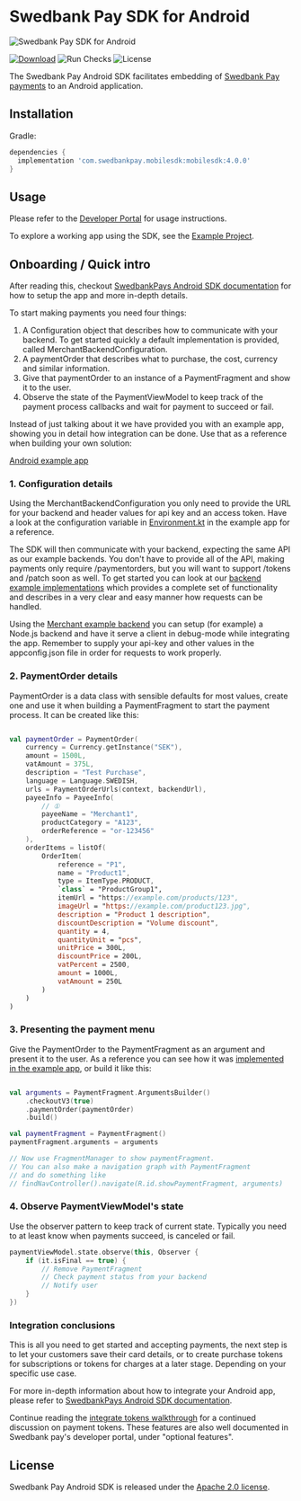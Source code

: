 # Swedbank Pay SDK for Android

![Swedbank Pay SDK for Android][opengraph-image]

[![Download][download-badge]][download-link]
![Run Checks][tests-badge]
![License][license-badge]

The Swedbank Pay Android SDK facilitates embedding of [Swedbank Pay payments](https://developer.swedbankpay.com/) to an Android application.

## Installation

Gradle:
```gradle
dependencies {
  implementation 'com.swedbankpay.mobilesdk:mobilesdk:4.0.0'
}
```

## Usage

Please refer to the [Developer Portal](https://developer.swedbankpay.com/modules-sdks/mobile-sdk/) for usage instructions.

To explore a working app using the SDK, see the [Example Project](https://github.com/SwedbankPay/swedbank-pay-sdk-android-example-app).

## Onboarding / Quick intro

After reading this, checkout [SwedbankPays Android SDK documentation][android-sdk-docs] for how to setup the app and more in-depth details.

To start making payments you need four things:

 1. A Configuration object that describes how to communicate with your backend. To get started quickly a default implementation is provided, called MerchantBackendConfiguration.
 2. A paymentOrder that describes what to purchase, the cost, currency and similar information.
 3. Give that paymentOrder to an instance of a PaymentFragment and show it to the user.
 4. Observe the state of the PaymentViewModel to keep track of the payment process callbacks and wait for payment to succeed or fail.

Instead of just talking about it we have provided you with an example app, showing you in detail how integration can be done. Use that as a reference when building your own solution:

[Android example app][example-app]

### 1. Configuration details

Using the MerchantBackendConfiguration you only need to provide the URL for your backend and header values for api key and an access token. Have a look at the configuration variable in [Environment.kt][environment-config] in the example app for a reference.

The SDK will then communicate with your backend, expecting the same API as our example backends. You don't have to provide all of the API, making payments only require /paymentorders, but you will want to support /tokens and /patch soon as well. To get started you can look at our [backend example implementations][merchant_backend] which provides a complete set of functionality and describes in a very clear and easy manner how requests can be handled.

Using the [Merchant example backend][merchant_backend] you can setup (for example) a Node.js backend and have it serve a client in debug-mode while integrating the app. Remember to supply your api-key and other values in the appconfig.json file in order for requests to work properly.

### 2. PaymentOrder details

PaymentOrder is a data class with sensible defaults for most values, create one and use it when building a PaymentFragment to start the payment process. It can be created like this:

``` Kotlin

val paymentOrder = PaymentOrder(
    currency = Currency.getInstance("SEK"),
    amount = 1500L,
    vatAmount = 375L,
    description = "Test Purchase",
    language = Language.SWEDISH,
    urls = PaymentOrderUrls(context, backendUrl),
    payeeInfo = PayeeInfo(
        // ①
        payeeName = "Merchant1",
        productCategory = "A123",
        orderReference = "or-123456"
    ),
    orderItems = listOf(
        OrderItem(
            reference = "P1",
            name = "Product1",
            type = ItemType.PRODUCT,
            `class` = "ProductGroup1",
            itemUrl = "https://example.com/products/123",
            imageUrl = "https://example.com/product123.jpg",
            description = "Product 1 description",
            discountDescription = "Volume discount",
            quantity = 4,
            quantityUnit = "pcs",
            unitPrice = 300L,
            discountPrice = 200L,
            vatPercent = 2500,
            amount = 1000L,
            vatAmount = 250L
        )
    )
)

```

### 3. Presenting the payment menu

Give the PaymentOrder to the PaymentFragment as an argument and present it to the user. As a reference you can see how it was [implemented in the example app][payment-fragment-builder], or build it like this:

``` Kotlin

val arguments = PaymentFragment.ArgumentsBuilder()
    .checkoutV3(true)
    .paymentOrder(paymentOrder)
    .build()

val paymentFragment = PaymentFragment()
paymentFragment.arguments = arguments

// Now use FragmentManager to show paymentFragment.
// You can also make a navigation graph with PaymentFragment
// and do something like
// findNavController().navigate(R.id.showPaymentFragment, arguments)


```

### 4. Observe PaymentViewModel's state

Use the observer pattern to keep track of current state. Typically you need to at least know when payments succeed, is canceled or fail.

``` Kotlin
paymentViewModel.state.observe(this, Observer {
    if (it.isFinal == true) {
        // Remove PaymentFragment
        // Check payment status from your backend
        // Notify user
    }
})
```

### Integration conclusions

This is all you need to get started and accepting payments, the next step is to let your customers save their card details, or to create purchase tokens for subscriptions or tokens for charges at a later stage. Depending on your specific use case.

For more in-depth information about how to integrate your Android app, please refer to [SwedbankPays Android SDK documentation][android-sdk-docs].

Continue reading the [integrate tokens walkthrough][integrate-tokens] for a continued discussion on payment tokens. These features are also well documented in Swedbank pay's developer portal, under "optional features".

## License

Swedbank Pay Android SDK is released under the [Apache 2.0 license](LICENSE).

[opengraph-image]: https://repository-images.githubusercontent.com/209749704/e2c62080-6d3d-11eb-807c-120df6645b06
[download-badge]: https://maven-badges.herokuapp.com/maven-central/com.swedbankpay.mobilesdk/mobilesdk/badge.svg
[download-link]: https://search.maven.org/artifact/com.swedbankpay.mobilesdk/mobilesdk
[tests-badge]: https://github.com/SwedbankPay/swedbank-pay-sdk-android/workflows/Run%20Checks/badge.svg
[license-badge]: https://img.shields.io/github/license/SwedbankPay/swedbank-pay-sdk-android
[dependabot-link]: https://dependabot.com
[dependabot-badge]: https://api.dependabot.com/badges/status?host=github&repo=SwedbankPay/swedbank-pay-sdk-android
[example-app]: https://github.com/SwedbankPay/swedbank-pay-sdk-android-example-app
[environment-config]: https://github.com/SwedbankPay/swedbank-pay-sdk-android-example-app/blob/main/app/src/main/java/com/swedbankpay/exampleapp/payment/Environment.kt#:~:text=MerchantBackendConfiguration.Builder
[payment-fragment-builder]: https://github.com/SwedbankPay/swedbank-pay-sdk-android-example-app/blob/main/app/src/main/java/com/swedbankpay/exampleapp/products/ProductsViewModel.kt#:~:text=PaymentFragment.ArgumentsBuilder
[android-sdk-docs]: https://developer.swedbankpay.com/modules-sdks/mobile-sdk/android
[integrate-tokens]: ./integrateTokens.md
[merchant_backend]: https://github.com/SwedbankPay/swedbank-pay-sdk-mobile-example-merchant
